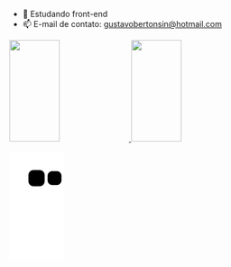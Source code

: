 
- 🌱 Estudando front-end
- 📫 E-mail de contato: gustavobertonsin@hotmail.com

<div>
  <a href = "https:/github.com/Bertonsin">
  <img width="42%" height="180em" src= "https://github-readme-stats.vercel.app/api?username=Bertonsin&show_icons=true&theme=tokyonight" />
  <img width="42%" height="180em" src= "https://github-readme-stats.vercel.app/api/top-langs/?username=Bertonsin&layout=compact&langs_count=16&theme=tokyonight" />
    
  ![Snake animation](https://github.com/Bertonsin/Bertonsin/blob/output/github-contribution-grid-snake.svg)
    
</div>
  
    
